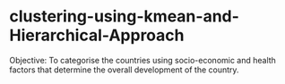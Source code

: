 # clustering-using-kmean-and-Hierarchical-Approach
Objective: To categorise the countries using socio-economic and health factors that determine the overall development of the country.
